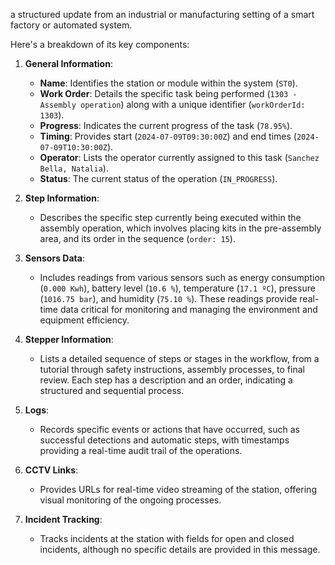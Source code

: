 a structured update from an industrial or manufacturing setting of a smart factory or automated system. 

Here's a breakdown of its key components:

1. **General Information**:
   - **Name**: Identifies the station or module within the system (`ST0`).
   - **Work Order**: Details the specific task being performed (`1303 - Assembly operation`) along with a unique identifier (`workOrderId: 1303`).
   - **Progress**: Indicates the current progress of the task (`78.95%`).
   - **Timing**: Provides start (`2024-07-09T09:30:00Z`) and end times (`2024-07-09T10:30:00Z`).
   - **Operator**: Lists the operator currently assigned to this task (`Sanchez Bella, Natalia`).
   - **Status**: The current status of the operation (`IN_PROGRESS`).

2. **Step Information**:
   - Describes the specific step currently being executed within the assembly operation, which involves placing kits in the pre-assembly area, and its order in the sequence (`order: 15`).

3. **Sensors Data**:
   - Includes readings from various sensors such as energy consumption (`0.000 Kwh`), battery level (`10.6 %`), temperature (`17.1 ºC`), pressure (`1016.75 bar`), and humidity (`75.10 %`). These readings provide real-time data critical for monitoring and managing the environment and equipment efficiency.

4. **Stepper Information**:
   - Lists a detailed sequence of steps or stages in the workflow, from a tutorial through safety instructions, assembly processes, to final review. Each step has a description and an order, indicating a structured and sequential process.

5. **Logs**:
   - Records specific events or actions that have occurred, such as successful detections and automatic steps, with timestamps providing a real-time audit trail of the operations.

6. **CCTV Links**:
   - Provides URLs for real-time video streaming of the station, offering visual monitoring of the ongoing processes.

7. **Incident Tracking**:
   - Tracks incidents at the station with fields for open and closed incidents, although no specific details are provided in this message.
